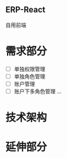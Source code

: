 ERP-React
---

自用前端

# 需求部分

* [ ] 单独权限管理
* [ ] 单独角色管理
* [ ] 账户管理
* [ ] 账户下多角色管理
...

# 技术架构

# 延伸部分
